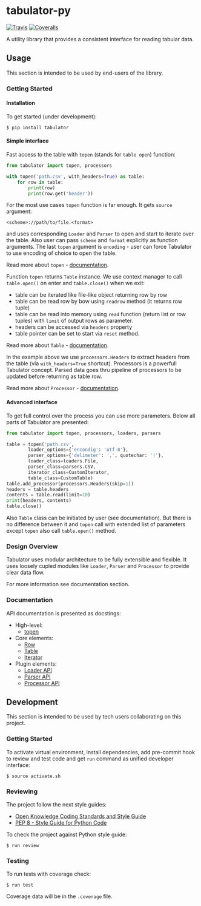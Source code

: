 # tabulator-py

[![Travis](https://img.shields.io/travis/okfn/tabulator-py.svg)](https://travis-ci.org/okfn/tabulator-py)
[![Coveralls](http://img.shields.io/coveralls/okfn/tabulator-py.svg?branch=master)](https://coveralls.io/r/okfn/tabulator-py?branch=master)

A utility library that provides a consistent interface for reading tabular data.

## Usage

This section is intended to be used by end-users of the library.

### Getting Started

#### Installation

To get started (under development):

```
$ pip install tabulator
```

#### Simple interface

Fast access to the table with `topen` (stands for `table open`) function:

```python
from tabulator import topen, processors

with topen('path.csv', with_headers=True) as table:
    for row in table:
        print(row)
        print(row.get('header'))
```

For the most use cases `topen` function is far enough. It gets
`source` argument:

```
<scheme>://path/to/file.<format>
```
and uses corresponding `Loader` and `Parser` to open and start to iterate
over the table. Also user can pass `scheme` and `format` explicitly
as function arguments. The last `topen` argument is `encoding` - user can force Tabulator
to use encoding of choice to open the table.

Read more about `topen` - [documentation](https://github.com/okfn/tabulator-py/blob/master/tabulator/topen.py).

Function `topen` returns `Table` instance. We use context manager
to call `table.open()` on enter and `table.close()` when we exit:
- table can be iterated like file-like object returning row by row
- table can be read row by bow using `readrow` method (it returns row tuple)
- table can be read into memory using `read` function (return list or row tuples)
with `limit` of output rows as parameter.
- headers can be accessed via `headers` property
- table pointer can be set to start via `reset` method.

Read more about `Table` - [documentation](https://github.com/okfn/tabulator-py/blob/master/tabulator/table.py).

In the example above we use `processors.Headers` to extract headers
from the table (via `with_headers=True` shortcut). Processors is a powerfull
Tabulator concept. Parsed data goes thru pipeline of processors to be updated before
returning as table row.

Read more about `Processor` - [documentation](https://github.com/okfn/tabulator-py/blob/master/tabulator/processors/api.py).

#### Advanced interface

To get full control over the process you can use more parameters.
Below all parts of Tabulator are presented:

```python
from tabulator import topen, processors, loaders, parsers

table = topen('path.csv',
        loader_options={'encondig': 'utf-8'},
        parser_options={'delimeter': ',', quotechar: '|'},
        loader_class=loaders.File,
        parser_class=parsers.CSV,
        iterator_class=CustomIterator,
        table_class=CustomTable)
table.add_processor(processors.Headers(skip=1))
headers = table.headers
contents = table.read(limit=10)
print(headers, contents)
table.close()
```

Also `Table` class can be initiated by user (see documentation).
But there is no difference between it and `topen` call with extended
list of parameters except `topen` also call `table.open()` method.

### Design Overview

Tabulator uses modular architecture to be fully extensible and flexible.
It uses loosely cupled modules like `Loader`, `Parser` and `Processor`
to provide clear data flow.

For more information see documentation section.

### Documentation

API documentation is presented as docstings:
- High-level:
    - [topen](https://github.com/okfn/tabulator-py/blob/master/tabulator/topen.py)
- Core elements:
    - [Row](https://github.com/okfn/tabulator-py/blob/master/tabulator/row.py)
    - [Table](https://github.com/okfn/tabulator-py/blob/master/tabulator/table.py)
    - [Iterator](https://github.com/okfn/tabulator-py/blob/master/tabulator/iterator.py)
- Plugin elements:
    - [Loader API](https://github.com/okfn/tabulator-py/blob/master/tabulator/loaders/api.py)
    - [Parser API](https://github.com/okfn/tabulator-py/blob/master/tabulator/parsers/api.py)
    - [Processor API](https://github.com/okfn/tabulator-py/blob/master/tabulator/processors/api.py)

## Development

This section is intended to be used by tech users collaborating
on this project.

### Getting Started

To activate virtual environment, install
dependencies, add pre-commit hook to review and test code
and get `run` command as unified developer interface:

```
$ source activate.sh
```

### Reviewing

The project follow the next style guides:
- [Open Knowledge Coding Standards and Style Guide](https://github.com/okfn/coding-standards)
- [PEP 8 - Style Guide for Python Code](https://www.python.org/dev/peps/pep-0008/)

To check the project against Python style guide:

```
$ run review
```

### Testing

To run tests with coverage check:

```
$ run test
```

Coverage data will be in the `.coverage` file.
